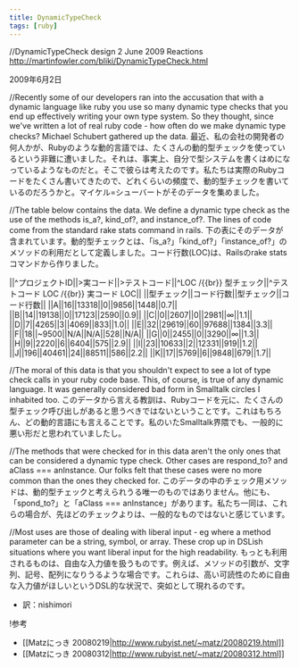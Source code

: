```yaml
---
title: DynamicTypeCheck
tags: [ruby]
---
```


//DynamicTypeCheck      design  2 June 2009     Reactions
http://martinfowler.com/bliki/DynamicTypeCheck.html

2009年6月2日


//Recently some of our developers ran into the accusation that with a dynamic language like ruby you use so many dynamic type checks that you end up effectively writing your own type system. So they thought, since we've written a lot of real ruby code - how often do we make dynamic type checks? Michael Schubert gathered up the data.
最近、私の会社の開発者の何人かが、Rubyのような動的言語では、たくさんの動的型チェックを使っているという非難に遭いました。それは、事実上、自分で型システムを書くはめになっているようなものだと。そこで彼らは考えたのです。私たちは実際のRubyコードをたくさん書いてきたので、どれくらいの頻度で、動的型チェックを書いているのだろうかと。マイケル=シューバートがそのデータを集めました。

//The table below contains the data. We define a dynamic type check as the use of the methods is_a?, kind_of?, and instance_of?. The lines of code come from the standard rake stats command in rails.
下の表にそのデータが含まれています。動的型チェックとは、「is_a?」「kind_of?」「instance_of?」のメソッドの利用だとして定義しました。コード行数(LOC)は、Railsのrake statsコマンドから作りました。

||^プロジェクトID||>実コード||>テストコード||^LOC /{{br}} 型チェック||^テストコード LOC /{{br}} 実コード LOC||
||型チェック||コード行数||型チェック||コード行数||
||A||16||13318||0||9856||1448||0.7||
||B||14||19138||0||17123||2590||0.9||
||C||0||2607||0||2981||∞||1.1||
||D||7||4265||3||4069||833||1.0||
||E||32||29619||60||97688||1384||3.3||
||F||18||~9500||N/A||N/A||528||N/A||
||G||0||2455||0||3290||∞||1.3||
||H||9||2220||6||6404||575||2.9||
||I||23||10633||2||12331||919||1.2||
||J||196||40461||24||88511||586||2.2||
||K||17||5769||6||9848||679||1.7||

//The moral of this data is that you shouldn't expect to see a lot of type check calls in your ruby code base. This, of course, is true of any dynamic language. It was generally considered bad form in Smalltalk circles I inhabited too.
このデータから言える教訓は、Rubyコードを元に、たくさんの型チェック呼び出しがあると思うべきではないということです。これはもちろん、どの動的言語にも言えることです。私のいたSmalltalk界隈でも、一般的に悪い形だと思われていましたし。

//The methods that were checked for in this data aren't the only ones that can be considered a dynamic type check. Other cases are respond_to? and aClass === anInstance. Our folks felt that these cases were no more common than the ones they checked for.
このデータの中のチェック用メソッドは、動的型チェックと考えられうる唯一のものではありません。他にも、「spond_to?」と「aClass === anInstance」があります。私たち一同は、これらの場合が、先ほどのチェックよりは、一般的なものではないと感じています。

//Most uses are those of dealing with liberal input - eg where a method parameter can be a string, symbol, or array. These crop up in DSLish situations where you want liberal input for the high readability.
もっとも利用されるものは、自由な入力値を扱うものです。例えば、メソッドの引数が、文字列、記号、配列になりうるような場合です。これらは、高い可読性のために自由な入力値がほしいというDSL的な状況で、突如として現れるのです。

* 訳：nishimori

!参考

* [[Matzにっき 20080219|http://www.rubyist.net/~matz/20080219.html]]
* [[Matzにっき 20080312|http://www.rubyist.net/~matz/20080312.html]]
